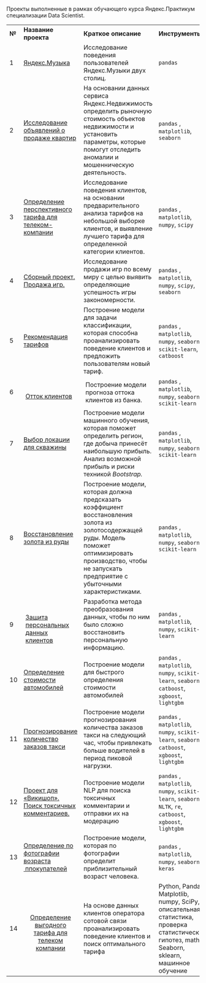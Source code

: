 Проекты выполненные в рамках обучающего курса Яндекс.Практикум специализации Data Scientist.

<table>
    <tbody>
        <tr>
            <td>
                <strong>№</strong>
            </td>
            <td>
                <strong>Название проекта</strong>
            </td>
            <td>
                <strong>Краткое описание</strong>
            </td>
            <td>
                <strong>Инструменты</strong>
            </td>
        </tr>
        <tr>
            <td>
                1
            </td>
            <td>
                <a href="https://github.com/if13/Yandex.Practicum_Data-scientist/blob/main/1.%20%D0%9F%D1%80%D0%BE%D0%B5%D0%BA%D1%82%20%D0%BC%D1%83%D0%B7%D1%8B%D0%BA%D0%B0%20%D0%B1%D0%BE%D0%BB%D1%8C%D1%88%D0%B8%D1%85%20%D0%B3%D0%BE%D1%80%D0%BE%D0%B4%D0%BE%D0%B2.ipynb">Яндекс.Музыка</a>
            </td>
            <td>
                Исследование поведения пользователей Яндекс.Музыки двух столиц.
            </td>
            <td>
                 <code>pandas</code>
            </td>
        </tr>
        <tr>
            <td>
                2
            </td>
            <td>
                <a href="https://github.com/if13/Yandex.Practicum_Data-scientist/blob/main/3.%20%D0%9E%D0%BF%D1%80%D0%B5%D0%B4%D0%B5%D0%BB%D0%B5%D0%BD%D0%B8%D0%B5%20%D0%BF%D0%B5%D1%80%D1%81%D0%BF%D0%B5%D0%BA%D1%82%D0%B8%D0%B2%D0%BD%D0%BE%D0%B3%D0%BE%20%D1%82%D0%B0%D1%80%D0%B8%D1%84%D0%B0%20%D0%B4%D0%BB%D1%8F%20%D1%82%D0%B5%D0%BB%D0%B5%D0%BA%D0%BE%D0%BC-%D0%BA%D0%BE%D0%BC%D0%BF%D0%B0%D0%BD%D0%B8%D0%B8.ipynb">Исследование объявлений о продаже квартир</a>
            </td>
            <td>
                На основании данных сервиса Яндекс.Недвижимость определить рыночную стоимость объектов недвижимости и установить параметры, которые помогут отследить аномалии и мошенническую деятельность.
            </td>
            <td>
                <code>pandas</code> , <code>matplotlib</code>, <code>seaborn</code>
            </td>
        </tr>
        <tr>
            <td>
                3
            </td>
            <td>
                <a href="https://github.com/if13/Yandex.Practicum_Data-scientist/blob/main/4.%20%D0%98%D0%BD%D1%82%D0%B5%D1%80%D0%BD%D0%B5%D1%82%20%D0%BC%D0%B0%D0%B3%D0%B0%D0%B7%D0%B8%D0%BD%20%D0%A1%D1%82%D1%80%D0%B8%D0%BC%D1%87%D0%B8%D0%BA.ipynb">Определение перспективного тарифа для телеком-компании</a>
            </td>
            <td>
                Исследование поведения клиентов, на основании предварительного анализа тарифов на небольшой выборке клиентов, и выявление лучшего тарифа для определенной категории клиентов.
            </td>
            <td>
                <code>pandas</code> , <code>matplotlib</code>, <code>numpy</code>, <code>scipy</code>
            </td>
        </tr>
        <tr>
            <td>
                4
            </td>
            <td>
                <a href="https://github.com/if13/Yandex.Practicum_Data-scientist/blob/main/4.%20%D0%98%D0%BD%D1%82%D0%B5%D1%80%D0%BD%D0%B5%D1%82%20%D0%BC%D0%B0%D0%B3%D0%B0%D0%B7%D0%B8%D0%BD%20%D0%A1%D1%82%D1%80%D0%B8%D0%BC%D1%87%D0%B8%D0%BA.ipynb">Сборный проект. Продажа игр.</a>
            </td>
            <td>
                Исследование продажи игр по всему миру с целью выявить определяющие успешность игры закономерности.
            </td>
            <td>
                <code>pandas</code> , <code>matplotlib</code>, <code>numpy</code>, <code>scipy</code>, <code>seaborn</code>
            </td>
        </tr>
        <tr>
            <td>
                5
            </td>
            <td>
                <a href="https://github.com/if13/Yandex.Practicum_Data-scientist/blob/main/5.%20%D0%A0%D0%B5%D0%BA%D0%BE%D0%BC%D0%B5%D0%BD%D0%B4%D0%B0%D1%86%D0%B8%D1%8F%20%D1%82%D0%B0%D1%80%D0%B8%D1%84%D0%BE%D0%B2.ipynb">Рекомендация тарифов</a>
            </td>
            <td>
                Построение модели для задачи классификации, которая способна проанализировать поведение клиентов и предложить пользователям новый тариф.
            </td>
            <td>
                <code>pandas</code> , <code>matplotlib</code>, <code>numpy</code>, <code>seaborn</code>, <code>scikit-learn</code>, <code>catboost</code>
            </td>
        </tr>
        <tr>
            <td>
                6
            </td>
            <td style="border:1px solid var(--color-border-default);padding:6px 13px;">
                <br>
                <a href="https://github.com/if13/Yandex.Practicum_Data-scientist/blob/main/6.%20%D0%9E%D1%82%D1%82%D0%BE%D0%BA%20%D0%BA%D0%BB%D0%B8%D0%B5%D0%BD%D1%82%D0%BE%D0%B2%20%D0%B1%D0%B0%D0%BD%D0%BA%D0%B0.ipynb">Отток клиентов</a>
            </td>
            <td style="border:1px solid var(--color-border-default);padding:6px 13px;">
                Построение модели прогноза оттока клиентов из банка.
            </td>
            <td>
                <code>pandas</code> , <code>matplotlib</code>, <code>numpy</code>, <code>seaborn</code>, <code>scikit-learn</code>
            </td>
        </tr>
        <tr>
            <td>
                7
            </td>
            <td>
                <a href="https://github.com/if13/Yandex.Practicum_Data-scientist/blob/main/7.%20%D0%92%D1%8B%D0%B1%D0%BE%D1%80%20%D0%BB%D0%BE%D0%BA%D0%B0%D1%86%D0%B8%D0%B8%20%D0%B4%D0%BB%D1%8F%20%D1%81%D0%BA%D0%B2%D0%B0%D0%B6%D0%B8%D0%BD%D1%8B.ipynb">Выбор локации для скважины</a>
            </td>
            <td>
                Построение модели машинного обучения, которая поможет определить регион, где добыча принесёт наибольшую прибыль. Анализ возможной прибыль и риски техникой <i>Bootstrap.</i>
            </td>
            <td>
                <code>pandas</code> , <code>matplotlib</code>, <code>numpy</code>, <code>seaborn</code>, <code>scikit-learn</code>
            </td>
        </tr>
        <tr>
            <td>
                8
            </td>
            <td>
                <a href="https://github.com/if13/Yandex.Practicum_Data-scientist/blob/main/8.%20%D0%98%D1%81%D1%81%D0%BB%D0%B5%D0%B4%D0%BE%D0%B2%D0%B0%D0%BD%D0%B8%D0%B5%20%D1%82%D0%B5%D1%85%D0%BD%D0%BE%D0%BB%D0%BE%D0%B3%D0%B8%D1%87%D0%B5%D1%81%D0%BA%D0%BE%D0%B3%D0%BE%20%D0%BF%D1%80%D0%BE%D1%86%D0%B5%D1%81%D1%81%D0%B0%20%D0%BE%D1%87%D0%B8%D1%81%D1%82%D0%BA%D0%B8%20%D0%B7%D0%BE%D0%BB%D0%BE%D1%82%D0%B0.ipynb">Восстановление золота из руды</a>
            </td>
            <td>
                Построение модели, которая должна предсказать коэффициент восстановления золота из золотосодержащей руды. Модель поможет оптимизировать производство, чтобы не запускать предприятие с убыточными характеристиками.
            </td>
            <td>
                <code>pandas</code> , <code>matplotlib</code>, <code>numpy</code>, <code>seaborn</code>, <code>scikit-learn</code>
            </td>
        </tr>
        <tr>
            <td>
                9
            </td>
            <td style="border:1px solid var(--color-border-default);padding:6px 13px;">
                <br>
                <a href="https://github.com/if13/Yandex.Practicum_Data-scientist/blob/main/9.%20%D0%97%D0%B0%D1%89%D0%B8%D1%82%D0%B0%20%D0%B4%D0%B0%D0%BD%D0%BD%D1%8B%D1%85%20%D0%BA%D0%BB%D0%B8%D0%B5%D0%BD%D1%82%D0%BE%D0%B2%20%D1%81%D1%82%D1%80%D0%B0%D1%85%D0%BE%D0%B2%D0%BE%D0%B9%20%D0%BA%D0%BE%D0%BC%D0%BF%D0%B0%D0%BD%D0%B8%D0%B8.ipynb">Защита персональных данных клиентов</a>
            </td>
            <td>
                Разработка метода преобразования данных, чтобы по ним было сложно восстановить персональную информацию.
            </td>
            <td>
                <code>pandas</code> , <code>matplotlib</code>, <code>numpy</code>, <code>scikit-learn</code>
            </td>
        </tr>
        <tr>
            <td>
                10
            </td>
            <td>
                <a href="https://github.com/if13/Yandex.Practicum_Data-scientist/blob/main/10.%20%D0%9F%D0%BE%D1%81%D1%82%D1%80%D0%BE%D0%B5%D0%BD%D0%B8%D0%B5%20%D0%BC%D0%BE%D0%B4%D0%B5%D0%BB%D0%B8%20%D0%BE%D0%BF%D1%80%D0%B5%D0%B4%D0%B5%D0%BB%D0%B5%D0%BD%D0%B8%D1%8F%20%D1%81%D1%82%D0%BE%D0%B8%D0%BC%D0%BE%D1%81%D1%82%D0%B8%20%D0%B0%D0%B2%D1%82%D0%BE%D0%BC%D0%BE%D0%B1%D0%B8%D0%BB%D1%8F.ipynb">Определение стоимости автомобилей</a>
            </td>
            <td>
                Построение модели для быстрого определения стоимости автомобилей
            </td>
            <td>
                <code>pandas</code> , <code>matplotlib</code>, <code>numpy</code>, <code>scikit-learn</code>, <code>seaborn</code>, <code>catboost</code>, <code>xgboost</code>, <code>lightgbm</code>
            </td>
        </tr>
        <tr>
            <td>
                11
            </td>
            <td>
                <a href="https://github.com/if13/Yandex.Practicum_Data-scientist/blob/main/11.%20%D0%9F%D1%80%D0%BE%D0%B3%D0%BD%D0%BE%D0%B7%D0%B8%D1%80%D0%BE%D0%B2%D0%B0%D0%BD%D0%B8%D0%B5%20%D0%BA%D0%BE%D0%BB%D0%B8%D1%87%D0%B5%D1%81%D1%82%D0%B2%D0%B0%20%D0%B7%D0%B0%D0%BA%D0%B0%D0%B7%D0%BE%D0%B2%20%D1%82%D0%B0%D0%BA%D1%81%D0%B8%20%D0%BD%D0%B0%20%D1%81%D0%BB%D0%B5%D0%B4%D1%83%D1%8E%D1%89%D0%B8%D0%B9%20%D1%87%D0%B0%D1%81.ipynb">Прогнозирование количество заказов такси</a>
            </td>
            <td>
                Построение модели прогнозирования количества заказов такси на следующий час, чтобы привлекать больше водителей в период пиковой нагрузки.
            </td>
            <td>
                <code>pandas</code> , <code>matplotlib</code>, <code>numpy</code>, <code>scikit-learn</code>, <code>seaborn</code>, <code>catboost</code>, <code>xgboost</code>, <code>lightgbm</code>
            </td>
        </tr>
        <tr>
            <td>
                12
            </td>
            <td>
                <a href="https://github.com/if13/Yandex.Practicum_Data-scientist/blob/main/12.%20%D0%9E%D0%B1%D1%83%D1%87%D0%B5%D0%BD%D0%B8%D0%B5%20%D0%BC%D0%BE%D0%B4%D0%B5%D0%BB%D0%B8%20%D0%BA%D0%BB%D0%B0%D1%81%D1%81%D0%B8%D1%84%D0%B8%D0%BA%D0%B0%D1%86%D0%B8%D0%B8%20%D0%BA%D0%BE%D0%BC%D0%BC%D0%B5%D0%BD%D1%82%D0%B0%D1%80%D0%B8%D0%B5%D0%B2.ipynb">Проект для «Викишоп». Поиск токсичных комментариев.</a>
            </td>
            <td>
                Построение модели NLP для поиска токсичных комментарии и отправки их на модерацию
            </td>
            <td>
                <code>pandas</code> , <code>matplotlib</code>, <code>numpy</code>, <code>scikit-learn</code>, <code>seaborn</code>, <code>NLTK</code>, <code>re</code>, <code>catboost</code>, <code>xgboost</code>, <code>lightgbm</code>
            </td>
        </tr>
        <tr>
            <td>
                13
            </td>
            <td>
                <a href="https://github.com/if13/Yandex.Practicum_Data-scientist/blob/main/2.%20%D0%98%D1%81%D1%81%D0%BB%D0%B5%D0%B4%D0%BE%D0%B2%D0%B0%D0%BD%D0%B8%D0%B5%20%D0%BE%D0%B1%D1%8A%D1%8F%D0%B2%D0%BB%D0%B5%D0%BD%D0%B8%D0%B9%20%D0%BE%20%D0%BF%D1%80%D0%BE%D0%B4%D0%B0%D0%B6%D0%B5%20%D0%BA%D0%B2%D0%B0%D1%80%D1%82%D0%B8%D1%80.ipynb">Определение по фотографии возраста &nbsp;ппокупателей</a>&nbsp;
            </td>
            <td>
                Построение модели, которая по фотографии определит приблизительный возраст человека.
            </td>
            <td>
                <code>pandas</code> , <code>matplotlib</code>, <code>numpy</code>, <code>seaborn</code>, <code>keras</code>
            </td>
        </tr>
        <tr>
            <td>
                14
            </td>
            <td style="border:1px solid var(--color-border-default);padding:6px 13px;text-align:center;">
                <br>
                <a href="https://github.com/if13/Yandex.Practicum_Data-scientist/blob/main/14.%20%D0%A4%D0%B8%D0%BD%D0%B0%D0%BB%D1%8C%D0%BD%D1%8B%D0%B9%20%D0%BF%D1%80%D0%BE%D0%B5%D0%BA%D1%82%20-%20%D0%A2%D0%B5%D0%BB%D0%B5%D0%BA%D0%BE%D0%BC.ipynb">Определение выгодного тарифа для телеком компании</a>
            </td>
            <td>
                На основе данных клиентов оператора сотовой связи проанализировать поведение клиентов и поиск оптимального тарифа
            </td>
            <td>
                Python, Pandas, Matplotlib, numpy, SciPy, описательная статистика, проверка статистических гипотез, math, Seaborn, sklearn, машинное обучение
            </td>
        </tr>
    </tbody>
</table>


